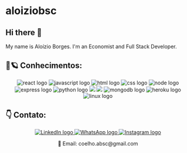 
# aloiziobsc

## Hi there 👋


My name is Aloízio Borges. I'm an Economist and Full Stack Developer. 

##  🚀🪐 Conhecimentos:
<div align="center">
  <img src="https://icongr.am/devicon/react-original-wordmark.svg?size=50&color=currentColor" alt="react logo"/> 
  <img src="https://icongr.am/devicon/javascript-original.svg?size=50&color=currentColor" alt="javascript logo"/> 
  <img src="https://icongr.am/devicon/html5-original-wordmark.svg?size=50&color=currentColor" alt="html logo"/> 
  <img src="https://icongr.am/devicon/css3-original-wordmark.svg?size=50&color=currentColor" alt="css logo"/> 
   <img src="https://icongr.am/devicon/nodejs-original.svg?size=50&color=currentColor" alt="node logo"/> 
    <img src="https://icongr.am/devicon/express-original-wordmark.svg?size=50&color=currentColor" alt="express logo"/> 
    <img src="https://icongr.am/devicon/python-original.svg?size=50&color=currentColor" alt="python logo"/> 
  <img src="https://icongr.am/devicon/github-original.svg?size=50&color=currentColor"/> 
  <img src="https://icongr.am/devicon/mysql-original-wordmark.svg?size=50&color=currentColor"/> 
  <img src="https://icongr.am/devicon/mongodb-original-wordmark.svg?size=50&color=currentColor" alt="mongodb logo"/> 
  <img src="https://icongr.am/devicon/heroku-original-wordmark.svg?size=50&color=currentColor" alt="heroku logo"/> 
  <img src="https://icongr.am/devicon/linux-original.svg?size=50&color=currentColor" alt="linux logo"/> 
</div>

## 👇 Contato:

<div align="center">
<a href="https://www.linkedin.com/in/aloiziobsc/">
<img src="https://img.shields.io/badge/LinkedIn-0077B5?style=for-the-badge&logo=linkedin&logoColor=white" alt="LinkedIn logo"/>
</a>
<a href="https://api.whatsapp.com/send?phone=5534933000114&text=Hi%20there!">
<img src="https://img.shields.io/badge/WhatsApp-25D366?style=for-the-badge&logo=whatsapp&logoColor=white" alt="WhatsApp logo"/>
</a>
<a href="https://www.instagram.com/aloiziobsc/">
<img src="https://img.shields.io/badge/Instagram-E4405F?style=for-the-badge&logo=instagram&logoColor=white" alt="Instagram logo"/>
</a>
</div>

<p align="center">📧 Email: coelho.absc@gmail.com</p>


